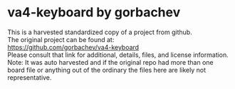 
# va4-keyboard by gorbachev  
This is a harvested standardized copy of a project from github.  
The original project can be found at:  
https://github.com/gorbachev/va4-keyboard  
Please consult that link for additional, details, files, and license information.  
Note: It was auto harvested and if the original repo had more than one board file or anything out of the ordinary the files here are likely not representative.  
    